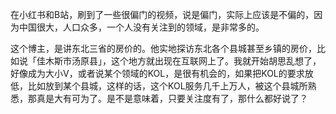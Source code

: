 在小红书和B站，刷到了一些很偏门的视频，说是偏门，实际上应该是不偏的，因为中国很大，人口众多，一个人没有关注到的领域，是非常多的。

这个博主，是讲东北三省的房价的。他实地探访东北各个县城甚至乡镇的房价，比如说「佳木斯市汤原县」，这个地方就出现在互联网上了。我就开始胡思乱想了，好像成为大小V，或者说某个领域的KOL，是很有机会的，如果把KOL的要求放低，比如放到某个县城，这样的话，这个KOL服务几千上万人，被这个县城所熟悉，那真是大有可为了。是不是意味着，只要关注度有了，那什么都好说了？